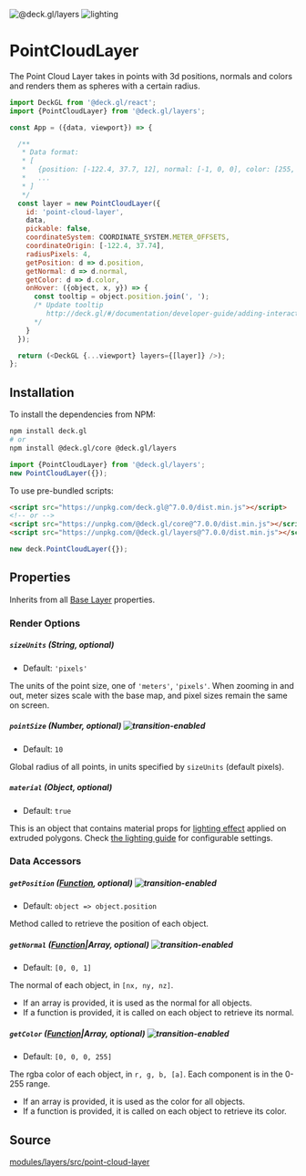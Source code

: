 <!-- INJECT:"PointCloudLayerDemo" -->

<p class="badges">
  <img src="https://img.shields.io/badge/@deck.gl/layers-lightgrey.svg?style=flat-square" alt="@deck.gl/layers" />
  <img src="https://img.shields.io/badge/lighting-yes-blue.svg?style=flat-square" alt="lighting" />
</p>

# PointCloudLayer

The Point Cloud Layer takes in points with 3d positions, normals and colors
and renders them as spheres with a certain radius.

```js
import DeckGL from '@deck.gl/react';
import {PointCloudLayer} from '@deck.gl/layers';

const App = ({data, viewport}) => {

  /**
   * Data format:
   * [
   *   {position: [-122.4, 37.7, 12], normal: [-1, 0, 0], color: [255, 255, 0]},
   *   ...
   * ]
   */
  const layer = new PointCloudLayer({
    id: 'point-cloud-layer',
    data,
    pickable: false,
    coordinateSystem: COORDINATE_SYSTEM.METER_OFFSETS,
    coordinateOrigin: [-122.4, 37.74],
    radiusPixels: 4,
    getPosition: d => d.position,
    getNormal: d => d.normal,
    getColor: d => d.color,
    onHover: ({object, x, y}) => {
      const tooltip = object.position.join(', ');
      /* Update tooltip
         http://deck.gl/#/documentation/developer-guide/adding-interactivity?section=example-display-a-tooltip-for-hovered-object
      */
    }
  });

  return (<DeckGL {...viewport} layers={[layer]} />);
};
```

## Installation

To install the dependencies from NPM:

```bash
npm install deck.gl
# or
npm install @deck.gl/core @deck.gl/layers
```

```js
import {PointCloudLayer} from '@deck.gl/layers';
new PointCloudLayer({});
```

To use pre-bundled scripts:

```html
<script src="https://unpkg.com/deck.gl@^7.0.0/dist.min.js"></script>
<!-- or -->
<script src="https://unpkg.com/@deck.gl/core@^7.0.0/dist.min.js"></script>
<script src="https://unpkg.com/@deck.gl/layers@^7.0.0/dist.min.js"></script>
```

```js
new deck.PointCloudLayer({});
```

## Properties

Inherits from all [Base Layer](/docs/api-reference/layer.md) properties.

### Render Options

##### `sizeUnits` (String, optional)

* Default: `'pixels'`

The units of the point size, one of `'meters'`, `'pixels'`. When zooming in and out, meter sizes scale with the base map, and pixel sizes remain the same on screen.

##### `pointSize` (Number, optional) ![transition-enabled](https://img.shields.io/badge/transition-enabled-green.svg?style=flat-square")

* Default: `10`

Global radius of all points, in units specified by `sizeUnits` (default pixels).

##### `material` (Object, optional)

* Default: `true`

This is an object that contains material props for [lighting effect](/docs/effects/lighting-effect.md) applied on extruded polygons.
Check [the lighting guide](/docs/developer-guide/using-lighting.md#constructing-a-material-instance) for configurable settings.

### Data Accessors

##### `getPosition` ([Function](/docs/developer-guide/using-layers.md#accessors), optional) ![transition-enabled](https://img.shields.io/badge/transition-enabled-green.svg?style=flat-square")

* Default: `object => object.position`

Method called to retrieve the position of each object.

##### `getNormal` ([Function](/docs/developer-guide/using-layers.md#accessors)|Array, optional) ![transition-enabled](https://img.shields.io/badge/transition-enabled-green.svg?style=flat-square")

* Default: `[0, 0, 1]`

The normal of each object, in `[nx, ny, nz]`.

* If an array is provided, it is used as the normal for all objects.
* If a function is provided, it is called on each object to retrieve its normal.


##### `getColor` ([Function](/docs/developer-guide/using-layers.md#accessors)|Array, optional) ![transition-enabled](https://img.shields.io/badge/transition-enabled-green.svg?style=flat-square")

* Default: `[0, 0, 0, 255]`

The rgba color of each object, in `r, g, b, [a]`. Each component is in the 0-255 range.

* If an array is provided, it is used as the color for all objects.
* If a function is provided, it is called on each object to retrieve its color.

## Source

[modules/layers/src/point-cloud-layer](https://github.com/uber/deck.gl/tree/7.3-release/modules/layers/src/point-cloud-layer)

